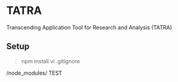 # TATRA

Transcending Application Tool for Research and Analysis (TATRA)

## Setup
> npm install 
> vi .gitignore

/node_modules/
TEST